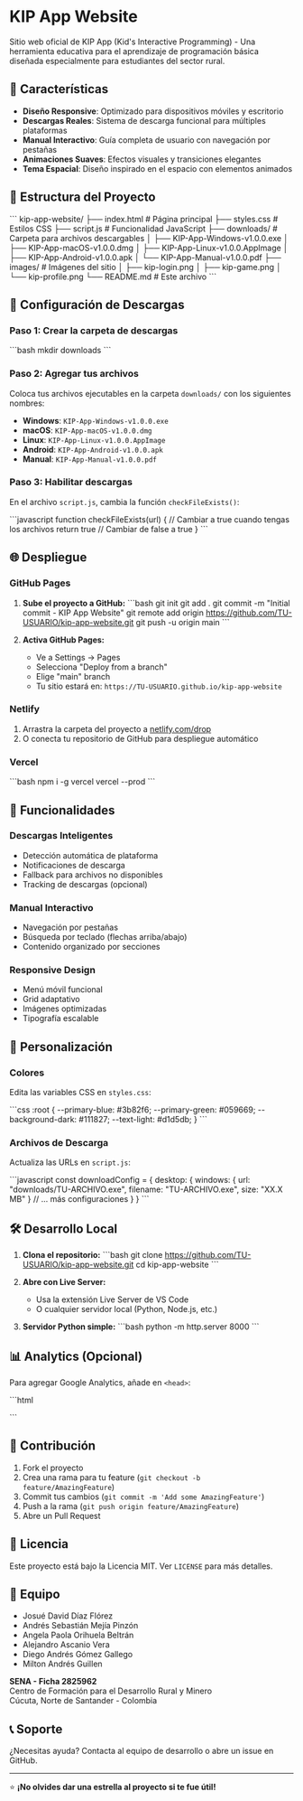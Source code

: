 # KIP App Website

Sitio web oficial de KIP App (Kid's Interactive Programming) - Una herramienta educativa para el aprendizaje de programación básica diseñada especialmente para estudiantes del sector rural.

## 🚀 Características

- **Diseño Responsive**: Optimizado para dispositivos móviles y escritorio
- **Descargas Reales**: Sistema de descarga funcional para múltiples plataformas
- **Manual Interactivo**: Guía completa de usuario con navegación por pestañas
- **Animaciones Suaves**: Efectos visuales y transiciones elegantes
- **Tema Espacial**: Diseño inspirado en el espacio con elementos animados

## 📁 Estructura del Proyecto

\`\`\`
kip-app-website/
├── index.html          # Página principal
├── styles.css          # Estilos CSS
├── script.js           # Funcionalidad JavaScript
├── downloads/          # Carpeta para archivos descargables
│   ├── KIP-App-Windows-v1.0.0.exe
│   ├── KIP-App-macOS-v1.0.0.dmg
│   ├── KIP-App-Linux-v1.0.0.AppImage
│   ├── KIP-App-Android-v1.0.0.apk
│   └── KIP-App-Manual-v1.0.0.pdf
├── images/             # Imágenes del sitio
│   ├── kip-login.png
│   ├── kip-game.png
│   └── kip-profile.png
└── README.md           # Este archivo
\`\`\`

## 🔧 Configuración de Descargas

### Paso 1: Crear la carpeta de descargas

\`\`\`bash
mkdir downloads
\`\`\`

### Paso 2: Agregar tus archivos

Coloca tus archivos ejecutables en la carpeta `downloads/` con los siguientes nombres:

- **Windows**: `KIP-App-Windows-v1.0.0.exe`
- **macOS**: `KIP-App-macOS-v1.0.0.dmg`
- **Linux**: `KIP-App-Linux-v1.0.0.AppImage`
- **Android**: `KIP-App-Android-v1.0.0.apk`
- **Manual**: `KIP-App-Manual-v1.0.0.pdf`

### Paso 3: Habilitar descargas

En el archivo `script.js`, cambia la función `checkFileExists()`:

\`\`\`javascript
function checkFileExists(url) {
  // Cambiar a true cuando tengas los archivos
  return true  // Cambiar de false a true
}
\`\`\`

## 🌐 Despliegue

### GitHub Pages

1. **Sube el proyecto a GitHub:**
\`\`\`bash
git init
git add .
git commit -m "Initial commit - KIP App Website"
git remote add origin https://github.com/TU-USUARIO/kip-app-website.git
git push -u origin main
\`\`\`

2. **Activa GitHub Pages:**
   - Ve a Settings → Pages
   - Selecciona "Deploy from a branch"
   - Elige "main" branch
   - Tu sitio estará en: `https://TU-USUARIO.github.io/kip-app-website`

### Netlify

1. Arrastra la carpeta del proyecto a [netlify.com/drop](https://netlify.com/drop)
2. O conecta tu repositorio de GitHub para despliegue automático

### Vercel

\`\`\`bash
npm i -g vercel
vercel --prod
\`\`\`

## 📱 Funcionalidades

### Descargas Inteligentes
- Detección automática de plataforma
- Notificaciones de descarga
- Fallback para archivos no disponibles
- Tracking de descargas (opcional)

### Manual Interactivo
- Navegación por pestañas
- Búsqueda por teclado (flechas arriba/abajo)
- Contenido organizado por secciones

### Responsive Design
- Menú móvil funcional
- Grid adaptativo
- Imágenes optimizadas
- Tipografía escalable

## 🎨 Personalización

### Colores
Edita las variables CSS en `styles.css`:

\`\`\`css
:root {
  --primary-blue: #3b82f6;
  --primary-green: #059669;
  --background-dark: #111827;
  --text-light: #d1d5db;
}
\`\`\`

### Archivos de Descarga
Actualiza las URLs en `script.js`:

\`\`\`javascript
const downloadConfig = {
  desktop: {
    windows: {
      url: "downloads/TU-ARCHIVO.exe",
      filename: "TU-ARCHIVO.exe",
      size: "XX.X MB"
    }
    // ... más configuraciones
  }
}
\`\`\`

## 🛠️ Desarrollo Local

1. **Clona el repositorio:**
\`\`\`bash
git clone https://github.com/TU-USUARIO/kip-app-website.git
cd kip-app-website
\`\`\`

2. **Abre con Live Server:**
   - Usa la extensión Live Server de VS Code
   - O cualquier servidor local (Python, Node.js, etc.)

3. **Servidor Python simple:**
\`\`\`bash
python -m http.server 8000
\`\`\`

## 📊 Analytics (Opcional)

Para agregar Google Analytics, añade en `<head>`:

\`\`\`html
<!-- Google Analytics -->
<script async src="https://www.googletagmanager.com/gtag/js?id=GA_MEASUREMENT_ID"></script>
<script>
  window.dataLayer = window.dataLayer || [];
  function gtag(){dataLayer.push(arguments);}
  gtag('js', new Date());
  gtag('config', 'GA_MEASUREMENT_ID');
</script>
\`\`\`

## 🤝 Contribución

1. Fork el proyecto
2. Crea una rama para tu feature (`git checkout -b feature/AmazingFeature`)
3. Commit tus cambios (`git commit -m 'Add some AmazingFeature'`)
4. Push a la rama (`git push origin feature/AmazingFeature`)
5. Abre un Pull Request

## 📄 Licencia

Este proyecto está bajo la Licencia MIT. Ver `LICENSE` para más detalles.

## 👥 Equipo

- Josué David Díaz Flórez
- Andrés Sebastián Mejía Pinzón  
- Angela Paola Orihuela Beltrán
- Alejandro Ascanio Vera
- Diego Andrés Gómez Gallego
- Milton Andrés Guillen

**SENA - Ficha 2825962**  
Centro de Formación para el Desarrollo Rural y Minero  
Cúcuta, Norte de Santander - Colombia

## 📞 Soporte

¿Necesitas ayuda? Contacta al equipo de desarrollo o abre un issue en GitHub.

---

⭐ **¡No olvides dar una estrella al proyecto si te fue útil!**
